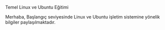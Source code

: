 
Temel Linux ve Ubuntu Eğitimi

Merhaba,
Başlangıç seviyesinde Linux ve Ubuntu işletim sistemine yönelik bilgiler paylaşılmaktadır.
